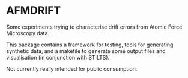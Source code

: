 AFMDRIFT
========

Some experiments trying to characterise drift errors
from Atomic Force Microscopy data.

This package contains a framework for testing,
tools for generating synthetic data,
and a makefile to generate some output files and visualisation
(in conjunction with STILTS).

Not currently really intended for public consumption.
